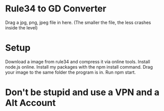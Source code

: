 # Rule34 to GD Converter
Drag a jpg, png, jpeg file in here. (The smaller the file, the less crashes inside the level)

# Setup
Download a image from rule34 and compress it via online tools.
Install node.js online.
Install my packages with the npm install command.
Drag your image to the same folder the program is in.
Run npm start.

# Don't be stupid and use a VPN and a Alt Account
